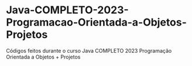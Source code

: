 # Java-COMPLETO-2023-Programacao-Orientada-a-Objetos-Projetos
Códigos feitos durante o curso Java COMPLETO 2023 Programação Orientada a Objetos + Projetos
